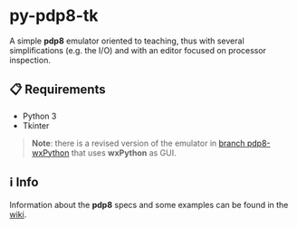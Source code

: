 # py-pdp8-tk

A simple **pdp8** emulator oriented to teaching, thus with several simplifications (e.g. the I/O) and with an editor focused on processor inspection.

## :clipboard: Requirements

* Python 3
* Tkinter

> **Note**: there is a revised version of the emulator in [branch pdp8-wxPython](https://github.com/MircoT/py-pdp8-tk/tree/pdp8-wxpython) that uses **wxPython** as GUI.

## :information_source: Info

Information about the **pdp8** specs and some examples can be found in the [wiki](https://github.com/MircoT/py-pdp8-tk/wiki).
